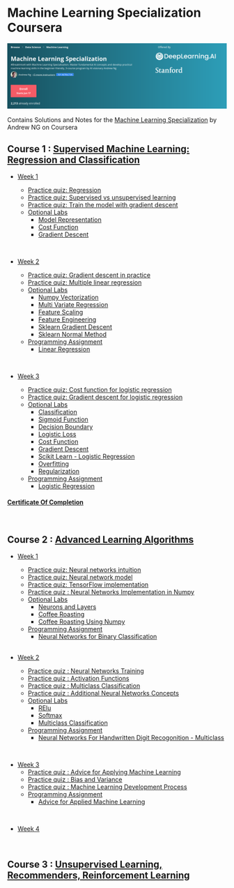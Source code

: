 # Machine Learning Specialization Coursera

![](/resources/title-head.png)

Contains Solutions and Notes for the [Machine Learning Specialization](https://www.coursera.org/specializations/machine-learning-introduction/?utm_medium=coursera&utm_source=home-page&utm_campaign=mlslaunch2022IN) by Andrew NG on Coursera 


## Course 1 : [Supervised Machine Learning: Regression and Classification ](https://www.coursera.org/learn/machine-learning?specialization=machine-learning-introduction)

- [Week 1](/C1%20-%20Supervised%20Machine%20Learning%3A%20Regression%20and%20Classification/week1/)

    - [Practice quiz: Regression](/C1%20-%20Supervised%20Machine%20Learning%3A%20Regression%20and%20Classification/week1/Practice%20quiz%3A%20Regression/)
    - [Practice quiz: Supervised vs unsupervised learning](/C1%20-%20Supervised%20Machine%20Learning%3A%20Regression%20and%20Classification/week1/Practice%20quiz%3A%20Supervised%20vs%20unsupervised%20learning/)
    - [Practice quiz: Train the model with gradient descent](/C1%20-%20Supervised%20Machine%20Learning%3A%20Regression%20and%20Classification/week1/Practice%20quiz%3A%20Train%20the%20model%20with%20gradient%20descent/)
  - [Optional Labs](/C1%20-%20Supervised%20Machine%20Learning%3A%20Regression%20and%20Classification/week1/Optional%20Labs)
    - [Model Representation](/C1%20-%20Supervised%20Machine%20Learning%3A%20Regression%20and%20Classification/week1/Optional%20Labs/C1_W1_Lab03_Model_Representation_Soln.ipynb)
    - [Cost Function](/C1%20-%20Supervised%20Machine%20Learning%3A%20Regression%20and%20Classification/week1/Optional%20Labs/C1_W1_Lab04_Cost_function_Soln.ipynb)
    - [Gradient Descent](/C1%20-%20Supervised%20Machine%20Learning%3A%20Regression%20and%20Classification/week1/Optional%20Labs/C1_W1_Lab05_Gradient_Descent_Soln.ipynb)

<br/>

- [Week 2](/C1%20-%20Supervised%20Machine%20Learning%3A%20Regression%20and%20Classification/week2/) 

    - [Practice quiz: Gradient descent in practice](/C1%20-%20Supervised%20Machine%20Learning%3A%20Regression%20and%20Classification/week2/Practice%20quiz%3A%20Gradient%20descent%20in%20practice/)
    - [Practice quiz: Multiple linear regression](/C1%20-%20Supervised%20Machine%20Learning%3A%20Regression%20and%20Classification/week2/Practice%20quiz%3A%20Multiple%20linear%20regression/)
    - [Optional Labs](/C1%20-%20Supervised%20Machine%20Learning%3A%20Regression%20and%20Classification/week2/Optional%20Labs/)
      - [Numpy Vectorization](/C1%20-%20Supervised%20Machine%20Learning%3A%20Regression%20and%20Classification/week2/Optional%20Labs/C1_W2_Lab01_Python_Numpy_Vectorization_Soln.ipynb)
      - [Multi Variate Regression](/C1%20-%20Supervised%20Machine%20Learning%3A%20Regression%20and%20Classification/week2/Optional%20Labs/C1_W2_Lab02_Multiple_Variable_Soln.ipynb)
      - [Feature Scaling](/C1%20-%20Supervised%20Machine%20Learning%3A%20Regression%20and%20Classification/week2/Optional%20Labs/C1_W2_Lab03_Feature_Scaling_and_Learning_Rate_Soln.ipynb)
      - [Feature Engineering](/C1%20-%20Supervised%20Machine%20Learning%3A%20Regression%20and%20Classification/week2/Optional%20Labs/C1_W2_Lab04_FeatEng_PolyReg_Soln.ipynb)
      - [Sklearn Gradient Descent](/C1%20-%20Supervised%20Machine%20Learning%3A%20Regression%20and%20Classification/week2/Optional%20Labs/C1_W2_Lab05_Sklearn_GD_Soln.ipynb)
      - [Sklearn Normal Method](/C1%20-%20Supervised%20Machine%20Learning%3A%20Regression%20and%20Classification/week2/Optional%20Labs/C1_W2_Lab06_Sklearn_Normal_Soln.ipynb)
    - [Programming Assignment](/C1%20-%20Supervised%20Machine%20Learning%3A%20Regression%20and%20Classification/week2/C1W2A1/)
      - [Linear Regression](/C1%20-%20Supervised%20Machine%20Learning%3A%20Regression%20and%20Classification/week2/C1W2A1/C1_W2_Linear_Regression.ipynb)

<br/>

- [Week 3](/C1%20-%20Supervised%20Machine%20Learning%3A%20Regression%20and%20Classification/week3/)

    - [Practice quiz: Cost function for logistic regression](/C1%20-%20Supervised%20Machine%20Learning:%20Regression%20and%20Classification/week3/Practice%20quiz:%20Cost%20function%20for%20logistic%20regression/)
    - [Practice quiz: Gradient descent for logistic regression](/C1%20-%20Supervised%20Machine%20Learning:%20Regression%20and%20Classification/week3/Practice%20quiz:%20Gradient%20descent%20for%20logistic%20regression/)
    - [Optional Labs](/C1%20-%20Supervised%20Machine%20Learning:%20Regression%20and%20Classification/week3/Optional%20Labs/)
        - [Classification](/C1%20-%20Supervised%20Machine%20Learning:%20Regression%20and%20Classification/week3/Optional%20Labs/C1_W3_Lab01_Classification_Soln.ipynb)
        - [Sigmoid Function](/C1%20-%20Supervised%20Machine%20Learning:%20Regression%20and%20Classification/week3/Optional%20Labs/C1_W3_Lab02_Sigmoid_function_Soln.ipynb)
        - [Decision Boundary](/C1%20-%20Supervised%20Machine%20Learning:%20Regression%20and%20Classification/week3/Optional%20Labs/C1_W3_Lab03_Decision_Boundary_Soln.ipynb)
        - [Logistic Loss](/C1%20-%20Supervised%20Machine%20Learning:%20Regression%20and%20Classification/week3/Optional%20Labs/C1_W3_Lab04_LogisticLoss_Soln.ipynb)
        - [Cost Function](/C1%20-%20Supervised%20Machine%20Learning:%20Regression%20and%20Classification/week3/Optional%20Labs/C1_W3_Lab05_Cost_Function_Soln.ipynb)
        - [Gradient Descent](/C1%20-%20Supervised%20Machine%20Learning:%20Regression%20and%20Classification/week3/Optional%20Labs/C1_W3_Lab06_Gradient_Descent_Soln.ipynb)
        - [Scikit Learn - Logistic Regression](/C1%20-%20Supervised%20Machine%20Learning:%20Regression%20and%20Classification/week3/Optional%20Labs/C1_W3_Lab07_Scikit_Learn_Soln.ipynb)
        - [Overfitting](/C1%20-%20Supervised%20Machine%20Learning:%20Regression%20and%20Classification/week3/Optional%20Labs/C1_W3_Lab08_Overfitting_Soln.ipynb)
        - [Regularization](/C1%20-%20Supervised%20Machine%20Learning:%20Regression%20and%20Classification/week3/Optional%20Labs/C1_W3_Lab09_Regularization_Soln.ipynb)
    - [Programming Assignment](/C1%20-%20Supervised%20Machine%20Learning:%20Regression%20and%20Classification/week3/C1W3A1/)
      - [Logistic Regression](/C1%20-%20Supervised%20Machine%20Learning:%20Regression%20and%20Classification/week3/C1W3A1/C1_W3_Logistic_Regression.ipynb)

#### [Certificate Of Completion](https://coursera.org/share/195768f3c1a83e42298d3f61dae99d01)

<br/>

## Course 2 : [Advanced Learning Algorithms](https://www.coursera.org/learn/advanced-learning-algorithms?specialization=machine-learning-introduction)

- [Week 1](/C2%20-%20Advanced%20Learning%20Algorithms/week1)
    - [Practice quiz: Neural networks intuition](/C2%20-%20Advanced%20Learning%20Algorithms/week1/Practice%20quiz:%20Neural%20networks%20intuition)
    - [Practice quiz: Neural network model](/C2%20-%20Advanced%20Learning%20Algorithms/week1/Practice%20quiz:%20Neural%20network%20model)
    - [Practice quiz: TensorFlow implementation](/C2%20-%20Advanced%20Learning%20Algorithms/week1/Practice%20quiz:%20TensorFlow%20implementation)
    - [Practice quiz : Neural Networks Implementation in Numpy](https://github.com/greyhatguy007/Machine-Learning-Specialization-Coursera/blob/e5d6103f4bdf732390bd85aeb453002f276d8bf3/C2%20-%20Advanced%20Learning%20Algorithms/week1/Practice-Quiz-Neural-Networks-Implementation-in-python)
    - [Optional Labs](https://github.com/greyhatguy007/Machine-Learning-Specialization-Coursera/blob/794f84af434b89b90af8d21b25727661f71148d6/C2%20-%20Advanced%20Learning%20Algorithms/week1/optional-labs)
      - [Neurons and Layers](https://github.com/greyhatguy007/Machine-Learning-Specialization-Coursera/blob/794f84af434b89b90af8d21b25727661f71148d6/C2%20-%20Advanced%20Learning%20Algorithms/week1/optional-labs/C2_W1_Lab01_Neurons_and_Layers.ipynb)
      - [Coffee Roasting](https://github.com/greyhatguy007/Machine-Learning-Specialization-Coursera/blob/794f84af434b89b90af8d21b25727661f71148d6/C2%20-%20Advanced%20Learning%20Algorithms/week1/optional-labs/C2_W1_Lab02_CoffeeRoasting_TF.ipynb)
      - [Coffee Roasting Using Numpy](https://github.com/greyhatguy007/Machine-Learning-Specialization-Coursera/blob/794f84af434b89b90af8d21b25727661f71148d6/C2%20-%20Advanced%20Learning%20Algorithms/week1/optional-labs/C2_W1_Lab03_CoffeeRoasting_Numpy.ipynb)
    - [Programming Assignment](https://github.com/greyhatguy007/Machine-Learning-Specialization-Coursera/blob/794f84af434b89b90af8d21b25727661f71148d6/C2%20-%20Advanced%20Learning%20Algorithms/week1/C2W1A1)
      - [Neural Networks for Binary Classification](https://github.com/greyhatguy007/Machine-Learning-Specialization-Coursera/blob/794f84af434b89b90af8d21b25727661f71148d6/C2%20-%20Advanced%20Learning%20Algorithms/week1/C2W1A1/C2_W1_Assignment.ipynb)
  
    
  <br/>

- [Week 2](/C2%20-%20Advanced%20Learning%20Algorithms/week2)
    - [Practice quiz : Neural Networks Training](https://github.com/greyhatguy007/Machine-Learning-Specialization-Coursera/blob/7e5505d650d56554edde4abebc51a2c7c7fb81fb/C2%20-%20Advanced%20Learning%20Algorithms/week2/Practice-Quiz-Neural-Network-Training)
    - [Practice quiz : Activation Functions](https://github.com/greyhatguy007/Machine-Learning-Specialization-Coursera/blob/f2b84223545cc7c0062903cf4eac5c6fda53dc20/C2%20-%20Advanced%20Learning%20Algorithms/week2/Practice-Quiz-Activation-Functions)
    - [Practice quiz : Multiclass Classification](https://github.com/greyhatguy007/Machine-Learning-Specialization-Coursera/blob/80c14a835b066568b075410bb2e5e1220b4c3653/C2%20-%20Advanced%20Learning%20Algorithms/week2/Practice-quiz-Multiclass-Classification)
    - [Practice quiz : Additional Neural Networks Concepts](https://github.com/greyhatguy007/Machine-Learning-Specialization-Coursera/blob/3bf176864d32d12eb2cb98ed4661e3ded627befa/C2%20-%20Advanced%20Learning%20Algorithms/week2/Practice-Quiz-Additional-Neural-Network-Concepts)
    - [Optional Labs](https://github.com/greyhatguy007/Machine-Learning-Specialization-Coursera/blob/fd18b6a34ba06c7743ad41917206227ec0d9ef12/C2%20-%20Advanced%20Learning%20Algorithms/week2/optional-labs)
        - [RElu](https://github.com/greyhatguy007/Machine-Learning-Specialization-Coursera/blob/fd18b6a34ba06c7743ad41917206227ec0d9ef12/C2%20-%20Advanced%20Learning%20Algorithms/week2/optional-labs/C2_W2_Relu.ipynb)
        - [Softmax](https://github.com/greyhatguy007/Machine-Learning-Specialization-Coursera/blob/fd18b6a34ba06c7743ad41917206227ec0d9ef12/C2%20-%20Advanced%20Learning%20Algorithms/week2/optional-labs/C2_W2_SoftMax.ipynb)
        - [Multiclass Classification](https://github.com/greyhatguy007/Machine-Learning-Specialization-Coursera/blob/fd18b6a34ba06c7743ad41917206227ec0d9ef12/C2%20-%20Advanced%20Learning%20Algorithms/week2/optional-labs/C2_W2_Multiclass_TF.ipynb)
    - [Programming Assignment](https://github.com/greyhatguy007/Machine-Learning-Specialization-Coursera/blob/fd18b6a34ba06c7743ad41917206227ec0d9ef12/C2%20-%20Advanced%20Learning%20Algorithms/week2/C2W2A1)
      - [Neural Networks For Handwritten Digit Recogonition - Multiclass](https://github.com/greyhatguy007/Machine-Learning-Specialization-Coursera/blob/fd18b6a34ba06c7743ad41917206227ec0d9ef12/C2%20-%20Advanced%20Learning%20Algorithms/week2/C2W2A1/C2_W2_Assignment.ipynb)
    

<br/>

- [Week 3](/C2%20-%20Advanced%20Learning%20Algorithms/week3)
    - [Practice quiz : Advice for Applying Machine Learning](https://github.com/greyhatguy007/Machine-Learning-Specialization-Coursera/blob/614fe817ac9b5fba6718512ba8c8a36b856a1cab/C2%20-%20Advanced%20Learning%20Algorithms/week3/Practice-Quiz-Advice-for-applying-machine-learning)    
    - [Practice quiz : Bias and Variance](https://github.com/greyhatguy007/Machine-Learning-Specialization-Coursera/blob/7a8ce331775aa5c6ad3e9784744650fc77958b89/C2%20-%20Advanced%20Learning%20Algorithms/week3/practice-quiz-bias-and-variance)
    - [Practice quiz : Machine Learning Development Process](https://github.com/greyhatguy007/Machine-Learning-Specialization-Coursera/blob/7a8ce331775aa5c6ad3e9784744650fc77958b89/C2%20-%20Advanced%20Learning%20Algorithms/week3/practice-quiz-machine-learning-development-process)
    - [Programming Assignment](https://github.com/greyhatguy007/Machine-Learning-Specialization-Coursera/blob/7a8ce331775aa5c6ad3e9784744650fc77958b89/C2%20-%20Advanced%20Learning%20Algorithms/week3/C2W3A1)
        - [Advice for Applied Machine Learning](https://github.com/greyhatguy007/Machine-Learning-Specialization-Coursera/blob/7a8ce331775aa5c6ad3e9784744650fc77958b89/C2%20-%20Advanced%20Learning%20Algorithms/week3/C2W3A1/C2_W3_Assignment.ipynb)

<br/>

- [Week 4](/C2%20-%20Advanced%20Learning%20Algorithms/week4)

<br/>

## Course 3 : [Unsupervised Learning, Recommenders, Reinforcement Learning](https://www.coursera.org/learn/unsupervised-learning-recommenders-reinforcement-learning?specialization=machine-learning-introduction)
